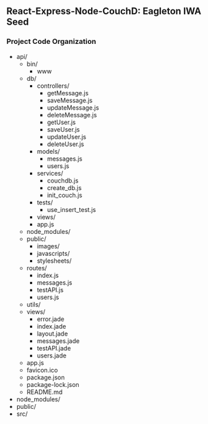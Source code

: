 ## React-Express-Node-CouchD: Eagleton IWA Seed
### Project Code Organization
- api/
  - bin/
    - www
  - db/
    - controllers/
      - getMessage.js
      - saveMessage.js
      - updateMessage.js
      - deleteMessage.js
      - getUser.js
      - saveUser.js
      - updateUser.js
      - deleteUser.js
    - models/
      - messages.js
      - users.js
    - services/
      - couchdb.js
      - create_db.js
      - init_couch.js
    - tests/
      - use_insert_test.js    
    - views/
    - app.js
  - node_modules/
  - public/
    - images/
    - javascripts/
    - stylesheets/
  - routes/
    - index.js
    - messages.js
    - testAPI.js
    - users.js
  - utils/
  - views/
    - error.jade
    - index.jade
    - layout.jade
    - messages.jade
    - testAPI.jade
    - users.jade
  - app.js
  - favicon.ico
  - package.json
  - package-lock.json
  - README.md
- node_modules/
- public/
- src/
